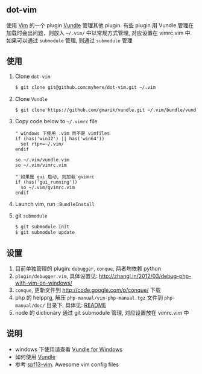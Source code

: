 ## dot-vim

使用 [Vim](http://www.vim.org/) 的一个 plugin [Vundle](https://github.com/gmarik/vundle) 管理其他 plugin. 有些 plugin 用 Vundle
管理在加载时会出问题，则放入 `~/.vim/` 中以常规方式管理, 对应设置在 vimrc.vim
中. 如果可以通过 `submodule` 管理, 则通过 `submodule` 管理


## 使用
1. Clone `dot-vim`
     ```bash
     $ git clone git@github.com:myhere/dot-vim.git ~/.vim
     ```

2. Clone `Vundle`
     ```bash
     $ git clone https://github.com/gmarik/vundle.git ~/.vim/bundle/vundle
     ```

3. Copy code below to `~/.vimrc` file
     ```vim
     " windows 下使用 .vim 而不是 vimfiles
     if (has('win32') || has('win64'))
       set rtp+=~/.vim/
     endif
     
     so ~/.vim/vundle.vim
     so ~/.vim/vimrc.vim
     
     " 如果是 gui 启动, 则加载 gvimrc
     if (has('gui_running'))
       so ~/.vim/gvimrc.vim
     endif
     ```

4. Launch vim, run `:BundleInstall`

5. git `submodule`
     ```bash
     $ git submodule init
     $ git submodule update
     ```


## 设置
1. 目前单独管理的 plugin: `debugger`, `conque`, 两者均依赖 python
2. `plugin/debugger.vim`, 具体设置见: http://zhangl.in/2012/03/debug-php-with-vim-on-windows/
3. `conque`, 更新文件到 http://code.google.com/p/conque/ 下载
4. php 的 helpprg, 解压 `php-manual/vim-php-manual.tgz` 文件到 `php-manual/doc/` 目录下, 具体见: [README](/myhere/dot-vim/tree/master/php-manual/README.md)
5. node 的 dictionary 通过 git submodule 管理, 对应设置放在 vimrc.vim 中


## 说明
* windows 下使用请查看 [Vundle for Windows](https://github.com/gmarik/vundle/wiki/Vundle-for-Windows)
* 如何使用 [Vundle](https://github.com/gmarik/vundle)
* 参考 [spf13-vim](https://github.com/spf13/spf13-vim). Awesome vim config files
